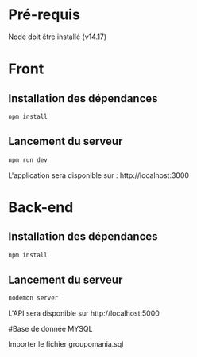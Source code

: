 # Pré-requis

Node doit être installé (v14.17)

# Front

## Installation des dépendances

```sh
npm install
```

## Lancement du serveur

```sh
npm run dev
```

L'application sera disponible sur : http://localhost:3000


# Back-end

## Installation des dépendances

```sh
npm install
```

## Lancement du serveur

```sh
nodemon server
```

L'API sera disponible sur http://localhost:5000

#Base de donnée MYSQL

Importer le fichier groupomania.sql